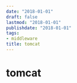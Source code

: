 ```yaml
---
date: "2018-01-01"
draft: false
lastmod: "2018-01-01"
publishdate: "2018-01-01"
tags:
- middleware
title: tomcat
---
```

# tomcat
